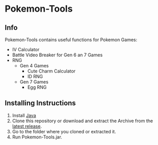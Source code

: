 # Pokemon-Tools
## Info
Pokemon-Tools contains useful functions for Pokemon Games:
* IV Calculator
* Battle Video Breaker for Gen 6 an 7 Games
* RNG
  * Gen 4 Games
    * Cute Charm Calculator
    * ID RNG
  * Gen 7 Games
    * Egg RNG

## Installing Instructions
1. Install [Java](https://java.com/en/download/)
2. Clone this repository or download and extract the Archive from the [latest release](https://github.com/Washakwil/Pokemon-Tools/releases).
3. Go to the folder where you cloned or extracted it.
4. Run Pokemon-Tools.jar.
